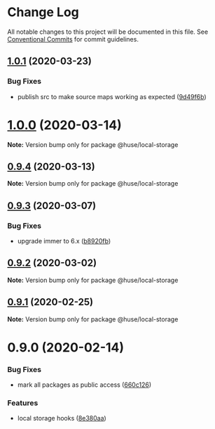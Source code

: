 # Change Log

All notable changes to this project will be documented in this file.
See [Conventional Commits](https://conventionalcommits.org) for commit guidelines.

## [1.0.1](https://github.com/ecomfe/react-hooks/compare/@huse/local-storage@0.9.3...@huse/local-storage@1.0.1) (2020-03-23)


### Bug Fixes

* publish src to make source maps working as expected ([9d49f6b](https://github.com/ecomfe/react-hooks/commit/9d49f6b294a445c302f05da958c6e427e7eae669))





# [1.0.0](https://github.com/ecomfe/react-hooks/compare/@huse/local-storage@0.9.3...@huse/local-storage@1.0.0) (2020-03-14)

**Note:** Version bump only for package @huse/local-storage





## [0.9.4](https://github.com/ecomfe/react-hooks/compare/@huse/local-storage@0.9.3...@huse/local-storage@0.9.4) (2020-03-13)

**Note:** Version bump only for package @huse/local-storage





## [0.9.3](https://github.com/ecomfe/react-hooks/compare/@huse/local-storage@0.9.2...@huse/local-storage@0.9.3) (2020-03-07)


### Bug Fixes

* upgrade immer to 6.x ([b8920fb](https://github.com/ecomfe/react-hooks/commit/b8920fb67a14bd111b543efdcd58b67b8277ba46))





## [0.9.2](https://github.com/ecomfe/react-hooks/compare/@huse/local-storage@0.9.1...@huse/local-storage@0.9.2) (2020-03-02)

**Note:** Version bump only for package @huse/local-storage





## [0.9.1](https://github.com/ecomfe/react-hooks/compare/@huse/local-storage@0.9.0...@huse/local-storage@0.9.1) (2020-02-25)

**Note:** Version bump only for package @huse/local-storage





# 0.9.0 (2020-02-14)


### Bug Fixes

* mark all packages as public access ([660c126](https://github.com/ecomfe/react-hooks/commit/660c1265ee27cb0de0e7b456904a22f4370002d0))


### Features

* local storage hooks ([8e380aa](https://github.com/ecomfe/react-hooks/commit/8e380aac20da3a917e8ec50300d3410bec8e5c23))
